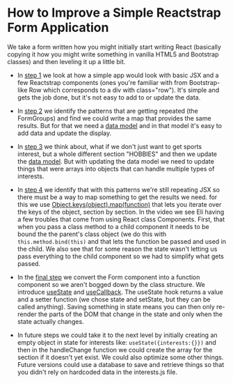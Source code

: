 # How to Improve a Simple Reactstrap Form Application

We take a form written how you might initially start writing React (basically copying it how you might write something in vanilla HTML5 and Bootstrap
classes) and then leveling it up a little bit.

* In [step 1](https://github.com/eselkin/how-to-improve/tree/main/ex-early-react-1) we look at how a simple app would look with basic JSX 
and a few Reactstrap components (ones you're familiar with from Bootstrap- like Row which corresponds to a div with class="row"). It's simple 
and gets the job done, but it's not easy to add to or update the data.

* In [step 2](https://github.com/eselkin/how-to-improve/tree/main/ex-early-react-2) we identify the patterns that are getting repeated (the FormGroups)
and find we could write a map that provides the same results. But for that we need a [data model](https://github.com/eselkin/how-to-improve/blob/main/ex-early-react-2/src/data/interests.js)
and in that model it's easy to add data and update the display.

* In [step 3](https://github.com/eselkin/how-to-improve/tree/main/ex-early-react-3) we think about, what if we don't just want to get sports interest, but a whole different section "HOBBIES"
and then we update the [data model](https://github.com/eselkin/how-to-improve/blob/main/ex-early-react-3/src/data/interests.js). But with updating the data model we need to update things that were
arrays into objects that can handle multiple types of interests. 

* In [step 4](https://github.com/eselkin/how-to-improve/tree/main/ex-early-react-4) we identify that with this patterns we're still repeating JSX so there must be a way to map something to get the results we need.
for this we use [Object.keys(object).map(function)](https://developer.mozilla.org/en-US/docs/Web/JavaScript/Reference/Global_Objects/Object/keys) that lets you iterate over the keys of the object, section by section.
In the video we see Eli having a few troubles that come from using React class Components. First, that when you pass a class method to a child component it needs to be bound the the parent's class object (we do this with 
`this.method.bind(this)` and that lets the function be passed and used in the child. We also see that for some reason the state wasn't letting us pass everything to the child component so we had to simplify what gets passed.

* In the [final step](https://github.com/eselkin/how-to-improve/tree/main/ex-early-react-5) we convert the Form component into a function component so we aren't bogged down by the class structure. We introduce [useState](https://beta.reactjs.org/learn/state-a-components-memory#anatomy-of-usestate)
and [useCallback](https://reactjs.org/docs/hooks-reference.html#usecallback). The useState hook returns a value and a setter function (we chose state and setState, but they can be called anything). Saving something in state means you can then only re-render the parts of the DOM that change in the state and only when the state actually changes.

* In future steps we could take it to the next level by initially creating an empty object in state for interests like: `useState({interests:{}})` and then in the handleChange function we could create the array for the section if it doesn't yet exist. We could also optimize some other things. Future versions could use a database to save and retrieve things so that you didn't rely on hardcoded data in the interests.js file.
